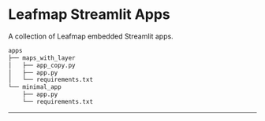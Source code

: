 # Leafmap Streamlit Apps

A collection of Leafmap embedded Streamlit apps.

```sh
apps
├── maps_with_layer
│   ├── app_copy.py
│   ├── app.py
│   └── requirements.txt
└── minimal_app
    ├── app.py
    └── requirements.txt
```

---
